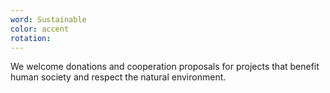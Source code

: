 ```yaml
---
word: Sustainable
color: accent
rotation: 
---
```


We welcome donations and cooperation proposals for projects that benefit human society and respect the natural environment.
